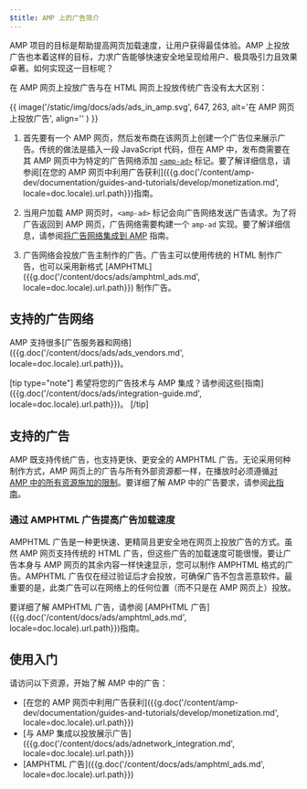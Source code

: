 ```yaml
---
$title: AMP 上的广告简介
---
```


AMP 项目的目标是帮助提高网页加载速度，让用户获得最佳体验。AMP 上投放广告也本着这样的目标，力求广告能够快速安全地呈现给用户、极具吸引力且效果卓著。如何实现这一目标呢？

在 AMP 网页上投放广告与在 HTML 网页上投放传统广告没有太大区别：

{{ image('/static/img/docs/ads/ads_in_amp.svg', 647, 263, alt='在 AMP 网页上投放广告', align='' ) }}

1.  首先要有一个 AMP 网页，然后发布商在该网页上创建一个广告位来展示广告。传统的做法是插入一段 JavaScript 代码，但在 AMP 中，发布商需要在其 AMP 网页中为特定的广告网络添加 [`<amp-ad>`](/zh_cn/docs/reference/components/amp-ad.html) 标记。要了解详细信息，请参阅[在您的 AMP 网页中利用广告获利]({{g.doc('/content/amp-dev/documentation/guides-and-tutorials/develop/monetization.md', locale=doc.locale).url.path}})指南。

2.  当用户加载 AMP 网页时，`<amp-ad>` 标记会向广告网络发送广告请求。为了将广告返回到 AMP 网页，广告网络需要构建一个 `amp-ad` 实现。要了解详细信息，请参阅[将广告网络集成到 AMP](https://github.com/ampproject/amphtml/blob/master/ads/README.md) 指南。

3.  广告网络会投放广告主制作的广告。广告主可以使用传统的 HTML 制作广告，也可以采用新格式 [AMPHTML]({{g.doc('/content/docs/ads/amphtml_ads.md', locale=doc.locale).url.path}}) 制作广告。

## 支持的广告网络

AMP 支持很多[广告服务器和网络]({{g.doc('/content/docs/ads/ads_vendors.md', locale=doc.locale).url.path}})。

[tip type="note"]
希望将您的广告技术与 AMP 集成？请参阅这些[指南]({{g.doc('/content/docs/ads/integration-guide.md', locale=doc.locale).url.path}})。
[/tip]

## 支持的广告

AMP 既支持传统广告，也支持更快、更安全的 AMPHTML 广告。无论采用何种制作方式，AMP 网页上的广告与所有外部资源都一样，在播放时必须遵循[对 AMP 中的所有资源施加的限制](/zh_cn/learn/about-how/)。要详细了解 AMP 中的广告要求，请参阅[此指南](https://github.com/ampproject/amphtml/blob/master/ads/README.md#constraints)。

### 通过 AMPHTML 广告提高广告加载速度

AMPHTML 广告是一种更快速、更精简且更安全地在网页上投放广告的方式。虽然 AMP 网页支持传统的 HTML 广告，但这些广告的加载速度可能很慢。要让广告本身与 AMP 网页的其余内容一样快速显示，您可以制作 AMPHTML 格式的广告。AMPHTML 广告仅在经过验证后才会投放，可确保广告不包含恶意软件。最重要的是，此类广告可以在网络上的任何位置（而不只是在 AMP 网页上）投放。

要详细了解 AMPHTML 广告，请参阅 [AMPHTML 广告]({{g.doc('/content/docs/ads/amphtml_ads.md', locale=doc.locale).url.path}})指南。


## 使用入门

请访问以下资源，开始了解 AMP 中的广告：

* [在您的 AMP 网页中利用广告获利]({{g.doc('/content/amp-dev/documentation/guides-and-tutorials/develop/monetization.md', locale=doc.locale).url.path}})
* [与 AMP 集成以投放展示广告]({{g.doc('/content/docs/ads/adnetwork_integration.md', locale=doc.locale).url.path}})
* [AMPHTML 广告]({{g.doc('/content/docs/ads/amphtml_ads.md', locale=doc.locale).url.path}})
 

